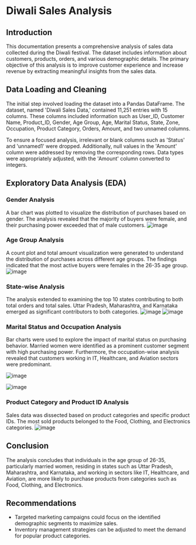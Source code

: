 # Diwali Sales Analysis

## Introduction

This documentation presents a comprehensive analysis of sales data collected during the Diwali festival. The dataset includes information about customers, products, orders, and various demographic details. The primary objective of this analysis is to improve customer experience and increase revenue by extracting meaningful insights from the sales data.

## Data Loading and Cleaning

The initial step involved loading the dataset into a Pandas DataFrame. The dataset, named 'Diwali Sales Data,' contained 11,251 entries with 15 columns. These columns included information such as User_ID, Customer Name, Product_ID, Gender, Age Group, Age, Marital Status, State, Zone, Occupation, Product Category, Orders, Amount, and two unnamed columns.

To ensure a focused analysis, irrelevant or blank columns such as 'Status' and 'unnamed1' were dropped. Additionally, null values in the 'Amount' column were addressed by removing the corresponding rows. Data types were appropriately adjusted, with the 'Amount' column converted to integers.

## Exploratory Data Analysis (EDA)

### Gender Analysis

A bar chart was plotted to visualize the distribution of purchases based on gender. The analysis revealed that the majority of buyers were female, and their purchasing power exceeded that of male customers.
![image](https://github.com/no37no37/diwali_sales_analysis/assets/132648428/0e1feda4-69dc-4d5e-807a-091ea09b26e1)


### Age Group Analysis

A count plot and total amount visualization were generated to understand the distribution of purchases across different age groups. The findings indicated that the most active buyers were females in the 26-35 age group.
![image](https://github.com/no37no37/diwali_sales_analysis/assets/132648428/e31219c5-9aea-42d2-a83a-5bfaa5537710)


### State-wise Analysis

The analysis extended to examining the top 10 states contributing to both total orders and total sales. Uttar Pradesh, Maharashtra, and Karnataka emerged as significant contributors to both categories.
![image](https://github.com/no37no37/diwali_sales_analysis/assets/132648428/10407177-12ee-4a45-bfd8-ae19db6e189b)
![image](https://github.com/no37no37/diwali_sales_analysis/assets/132648428/a34c5ec8-5d21-47dc-8d64-f4d488bc724e)


### Marital Status and Occupation Analysis

Bar charts were used to explore the impact of marital status on purchasing behavior. Married women were identified as a prominent customer segment with high purchasing power. Furthermore, the occupation-wise analysis revealed that customers working in IT, Healthcare, and Aviation sectors were predominant.

![image](https://github.com/no37no37/diwali_sales_analysis/assets/132648428/1cdf9148-3c47-468c-963c-9449582ca511)

![image](https://github.com/no37no37/diwali_sales_analysis/assets/132648428/bc795531-d24c-4f49-b9c7-9b42da345561)


### Product Category and Product ID Analysis

Sales data was dissected based on product categories and specific product IDs. The most sold products belonged to the Food, Clothing, and Electronics categories.
![image](https://github.com/no37no37/diwali_sales_analysis/assets/132648428/83d1a5c8-3ccb-47d0-adaf-8b058bf4a3a7)


## Conclusion

The analysis concludes that individuals in the age group of 26-35, particularly married women, residing in states such as Uttar Pradesh, Maharashtra, and Karnataka, and working in sectors like IT, Healthcare, and Aviation, are more likely to purchase products from categories such as Food, Clothing, and Electronics.

## Recommendations

- Targeted marketing campaigns could focus on the identified demographic segments to maximize sales.
- Inventory management strategies can be adjusted to meet the demand for popular product categories.
